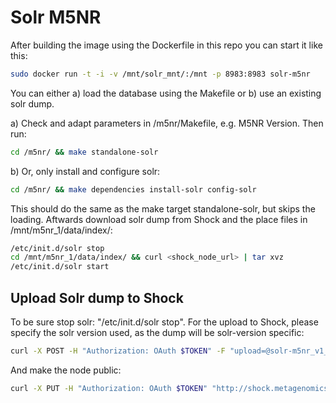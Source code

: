 

# Solr M5NR

After building the image using the Dockerfile in this repo you can start it like this:

```bash
sudo docker run -t -i -v /mnt/solr_mnt/:/mnt -p 8983:8983 solr-m5nr
```

You can either a) load the database using the Makefile or b) use an existing solr dump.

a) Check and adapt parameters in /m5nr/Makefile, e.g. M5NR Version. Then run:
```bash
cd /m5nr/ && make standalone-solr
```
b) Or, only install and configure solr:
```bash
cd /m5nr/ && make dependencies install-solr config-solr
```
This should do the same as the make target standalone-solr, but skips the loading. Aftwards download solr dump from Shock and the place files in /mnt/m5nr_1/data/index/:
```bash
/etc/init.d/solr stop
cd /mnt/m5nr_1/data/index/ && curl <shock_node_url> | tar xvz 
/etc/init.d/solr start
```


## Upload Solr dump to Shock

To be sure stop solr: "/etc/init.d/solr stop". For the upload to Shock, please specify the solr version used, as the dump will be solr-version specific:

```bash
curl -X POST -H "Authorization: OAuth $TOKEN" -F "upload=@solr-m5nr_v1_solr_v4.10.3.tgz" -F attributes_str='{"type":"data-library","data-library-name":"Solr M5NR", "description": "Solr M5NR v1 with Solr v4.10.3", "version":"1", "member": "1/1", "provenance" : { "creation_type" : "manual", "note": "tar -zcvf solr-m5nr_v1_solr_v4.10.3.tgz -C /mnt/m5nr_1/data/index/ ."} }' "http://shock.metagenomics.anl.gov/node"
```

And make the node public:
```bash
curl -X PUT -H "Authorization: OAuth $TOKEN" "http://shock.metagenomics.anl.gov/node/<node_id>/acl/public_read"
```
